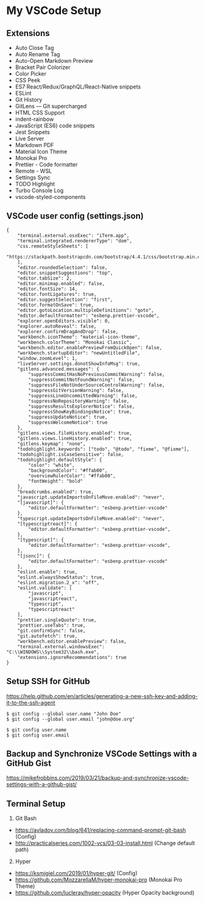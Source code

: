 # My VSCode Setup

## Extensions

- Auto Close Tag
- Auto Rename Tag
- Auto-Open Markdown Preview
- Bracket Pair Colorizer
- Color Picker
- CSS Peek
- ES7 React/Redux/GraphQL/React-Native snippets
- ESLint
- Git History
- GitLens — Git supercharged
- HTML CSS Support
- indent-rainbow
- JavaScript (ES6) code snippets
- Jest Snippets
- Live Server
- Markdown PDF
- Material Icon Theme
- Monokai Pro
- Prettier - Code formatter
- Remote - WSL
- Settings Sync
- TODO Highlight
- Turbo Console Log
- vscode-styled-components

## VSCode user config (settings.json)
```
{
	"terminal.external.osxExec": "iTerm.app",
	"terminal.integrated.rendererType": "dom",
	"css.remoteStyleSheets": [
    		"https://stackpath.bootstrapcdn.com/bootstrap/4.4.1/css/bootstrap.min.css"
  	],
	"editor.roundedSelection": false,
	"editor.snippetSuggestions": "top",
	"editor.tabSize": 2,
	"editor.minimap.enabled": false,
	"editor.fontSize": 14,
	"editor.fontLigatures": true,
	"editor.suggestSelection": "first",
	"editor.formatOnSave": true,
	"editor.gotoLocation.multipleDefinitions": "goto",
	"editor.defaultFormatter": "esbenp.prettier-vscode",
	"explorer.openEditors.visible": 0,
	"explorer.autoReveal": false,
	"explorer.confirmDragAndDrop": false,
	"workbench.iconTheme": "material-icon-theme",
	"workbench.colorTheme": "Monokai Classic",
	"workbench.editor.enablePreviewFromQuickOpen": false,
	"workbench.startupEditor": "newUntitledFile",
	"window.zoomLevel": 1,
	"liveServer.settings.donotShowInfoMsg": true,
	"gitlens.advanced.messages": {
		"suppressCommitHasNoPreviousCommitWarning": false,
		"suppressCommitNotFoundWarning": false,
		"suppressFileNotUnderSourceControlWarning": false,
		"suppressGitVersionWarning": false,
		"suppressLineUncommittedWarning": false,
		"suppressNoRepositoryWarning": false,
		"suppressResultsExplorerNotice": false,
		"suppressShowKeyBindingsNotice": true,
		"suppressUpdateNotice": true,
		"suppressWelcomeNotice": true
	},
	"gitlens.views.fileHistory.enabled": true,
	"gitlens.views.lineHistory.enabled": true,
	"gitlens.keymap": "none",
	"todohighlight.keywords": ["todo", "@todo", "fixme", "@fixme"],
	"todohighlight.isCaseSensitive": false,
	"todohighlight.defaultStyle": {
		"color": "white",
		"backgroundColor": "#ffab00",
		"overviewRulerColor": "#ffab00",
		"fontWeight": "bold"
	},
	"breadcrumbs.enabled": true,
	"javascript.updateImportsOnFileMove.enabled": "never",
	"[javascript]": {
		"editor.defaultFormatter": "esbenp.prettier-vscode"
	},
	"typescript.updateImportsOnFileMove.enabled": "never",
	"[typescriptreact]": {
		"editor.defaultFormatter": "esbenp.prettier-vscode",
	},
	"[typescript]": {
		"editor.defaultFormatter": "esbenp.prettier-vscode",
	},
	"[jsonc]": {
		"editor.defaultFormatter": "esbenp.prettier-vscode"
	},
	"eslint.enable": true,
	"eslint.alwaysShowStatus": true,
	"eslint.migration.2_x": "off",
	"eslint.validate": [
		"javascript",
		"javascriptreact",
		"typescript",
		"typescriptreact"
	],
	"prettier.singleQuote": true,
	"prettier.useTabs": true,
	"git.confirmSync": false,
	"git.autofetch": true,
	"workbench.editor.enablePreview": false,
	"terminal.external.windowsExec": "C:\\WINDOWS\\System32\\bash.exe",
	"extensions.ignoreRecommendations": true
}
```

## Setup SSH for GitHub

https://help.github.com/en/articles/generating-a-new-ssh-key-and-adding-it-to-the-ssh-agent

```
$ git config --global user.name "John Doe"
$ git config --global user.email "john@doe.org"

$ git config user.name
$ git config user.email
```

## Backup and Synchronize VSCode Settings with a GitHub Gist

https://mikefrobbins.com/2019/03/21/backup-and-synchronize-vscode-settings-with-a-github-gist/

## Terminal Setup

1) Git Bash
- https://avladov.com/blog/641/replacing-command-prompt-git-bash (Config)
- http://practicalseries.com/1002-vcs/03-03-install.html (Change default path)

2) Hyper
- https://ksmigiel.com/2019/01/hyper-git/ (Config)
- https://github.com/MozzarellaM/hyper-monokai-pro (Monokai Pro Theme)
- https://github.com/lucleray/hyper-opacity (Hyper Opacity background)
